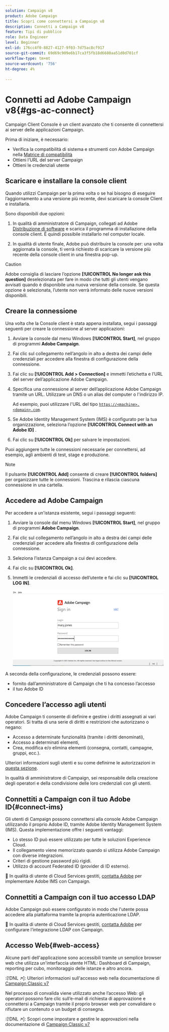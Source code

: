 ```yaml
---
solution: Campaign v8
product: Adobe Campaign
title: Scopri come connettersi a Campaign v8
description: Connetti a Campaign v8
feature: Tipi di pubblico
role: Data Engineer
level: Beginner
exl-id: 176cc4f0-8827-4127-9f03-7d75ac8cf917
source-git-commit: 69d69c909e6b17ca3f5fb18d6680aa51d0d701cf
workflow-type: tm+mt
source-wordcount: '756'
ht-degree: 4%

---
```


# Connetti ad Adobe Campaign v8{#gs-ac-connect}

Campaign Client Console è un client avanzato che ti consente di connettersi ai server delle applicazioni Campaign.

Prima di iniziare, è necessario:

* Verifica la compatibilità di sistema e strumenti con Adobe Campaign nella [Matrice di compatibilità](compatibility-matrix.md)
* Ottieni l’URL del server Campaign
* Ottieni le credenziali utente

## Scaricare e installare la console client

Quando utilizzi Campaign per la prima volta o se hai bisogno di eseguire l’aggiornamento a una versione più recente, devi scaricare la console Client e installarla.

Sono disponibili due opzioni:

1. In qualità di amministratore di Campaign, collegati ad Adobe [Distribuzione di software](https://experience.adobe.com/#/downloads/content/software-distribution/encampaign.html) e scarica il programma di installazione della console client. È quindi possibile installarlo nel computer locale.

1. In qualità di utente finale, Adobe può distribuire la console per: una volta aggiornata la console, ti verrà richiesto di scaricare la versione più recente della console client in una finestra pop-up.

>[!CAUTION]
>
>Adobe consiglia di lasciare l’opzione **[!UICONTROL No longer ask this question]** deselezionata per fare in modo che tutti gli utenti vengano avvisati quando è disponibile una nuova versione della console.  Se questa opzione è selezionata, l’utente non verrà informato delle nuove versioni disponibili.

## Creare la connessione

Una volta che la Console client è stata appena installata, segui i passaggi seguenti per creare la connessione al server applicazioni:

1. Avviare la console dal menu Windows **[!UICONTROL Start]**, nel gruppo di programmi **Adobe Campaign**.

1. Fai clic sul collegamento nell’angolo in alto a destra dei campi delle credenziali per accedere alla finestra di configurazione della connessione.

1. Fai clic su **[!UICONTROL Add > Connection]** e immetti l’etichetta e l’URL del server dell’applicazione Adobe Campaign.

1. Specifica una connessione al server dell’applicazione Adobe Campaign tramite un URL. Utilizzare un DNS o un alias del computer o l&#39;indirizzo IP.

   Ad esempio, puoi utilizzare l&#39;URL del tipo [`https://<machine>.<domain>.com`](https://myserver.adobe.com).

1. Se Adobe Identity Management System (IMS) è configurato per la tua organizzazione, seleziona l’opzione **[!UICONTROL Connect with an Adobe ID]** .

1. Fai clic su **[!UICONTROL Ok]** per salvare le impostazioni.

Puoi aggiungere tutte le connessioni necessarie per connettersi, ad esempio, agli ambienti di test, stage e produzione.

>[!NOTE]
>
>Il pulsante **[!UICONTROL Add]** consente di creare **[!UICONTROL folders]** per organizzare tutte le connessioni. Trascina e rilascia ciascuna connessione in una cartella.

## Accedere ad Adobe Campaign

Per accedere a un&#39;istanza esistente, segui i passaggi seguenti:

1. Avviare la console dal menu Windows **[!UICONTROL Start]**, nel gruppo di programmi **Adobe Campaign**.

1. Fai clic sul collegamento nell’angolo in alto a destra dei campi delle credenziali per accedere alla finestra di configurazione della connessione.

1. Seleziona l’istanza Campaign a cui devi accedere.

1. Fai clic su **[!UICONTROL Ok]**.

1. Immetti le credenziali di accesso dell’utente e fai clic su **[!UICONTROL LOG IN]**.

   ![](assets/sign-in-v8.png)

A seconda della configurazione, le credenziali possono essere:

* fornito dall’amministratore di Campaign che ti ha concesso l’accesso
* il tuo Adobe ID

## Concedere l’accesso agli utenti

Adobe Campaign ti consente di definire e gestire i diritti assegnati ai vari operatori. Si tratta di una serie di diritti e restrizioni che autorizzano o negano:

* Accesso a determinate funzionalità (tramite i diritti denominati),
* Accesso a determinati elementi,
* Crea, modifica e/o elimina elementi (consegna, contatti, campagne, gruppi, ecc.).

Ulteriori informazioni sugli utenti e su come definirne le autorizzazioni in [questa sezione](permissions.md).

In qualità di amministratore di Campaign, sei responsabile della creazione degli operatori e della condivisione delle loro credenziali con gli utenti.

## Connettiti a Campaign con il tuo Adobe ID{#connect-ims}

Gli utenti di Campaign possono connettersi alla console Adobe Campaign utilizzando il proprio Adobe ID, tramite Adobe Identity Management System (IMS). Questa implementazione offre i seguenti vantaggi:

* Lo stesso ID può essere utilizzato per tutte le soluzioni Experience Cloud.
* Il collegamento viene memorizzato quando si utilizza Adobe Campaign con diverse integrazioni.
* Criteri di gestione password più rigidi.
* Utilizzo di account Federated ID (provider di ID esterno).

:speech_balloon: In qualità di utente di Cloud Services gestiti, [contatta Adobe](campaign-faq.md#support) per implementare Adobe IMS con Campaign.

## Connettiti a Campaign con il tuo accesso LDAP

Adobe Campaign può essere configurato in modo che l&#39;utente possa accedere alla piattaforma tramite la propria autenticazione LDAP.

:speech_balloon: In qualità di utente di Cloud Services gestiti, [contatta Adobe](campaign-faq.md#support) per configurare l’integrazione LDAP con Campaign.


## Accesso Web{#web-access}

Alcune parti dell&#39;applicazione sono accessibili tramite un semplice browser web che utilizza un&#39;interfaccia utente HTML: Dashboard di Campaign, reporting per cubo, monitoraggio delle istanze e altro ancora.

:[!DNL :arrow_upper_right:]: Ulteriori informazioni sull&#39;accesso web nella documentazione di [Campaign Classic v7](https://experienceleague.adobe.com/docs/campaign-classic/using/getting-started/starting-with-adobe-campaign/campaign-workspace/adobe-campaign-workspace.html?lang=en#console-and-web-access)

Nel processo di convalida viene utilizzato anche l’accesso Web: gli operatori possono fare clic sull’e-mail di richiesta di approvazione e connettersi a Campaign tramite il proprio browser web per convalidare o rifiutare un contenuto o un budget di consegna.

:[!DNL :arrow_upper_right:]: Scopri come impostare e gestire le approvazioni nella documentazione di [Campaign Classic v7](https://experienceleague.adobe.com/docs/campaign-classic/using/orchestrating-campaigns/orchestrate-campaigns/marketing-campaign-approval.html?lang=en#orchestrating-campaigns)
